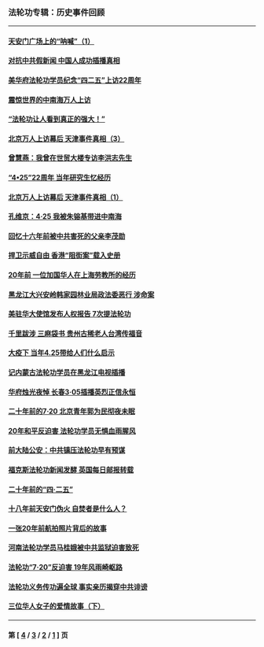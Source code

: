 ### 法轮功专辑：历史事件回顾
---
#### [天安门广场上的“呐喊”（1）](../../pages/nf5793/n13105277.md?07270430) 
#### [对抗中共假新闻 中国人成功插播真相](../../pages/nf5793/n12910618.md?07270430) 
#### [美华府法轮功学员纪念“四二五”上访22周年](../../pages/nf5793/n12904445.md?07270430) 
#### [震惊世界的中南海万人上访](../../pages/nf5793/n12903976.md?07270430) 
#### [“法轮功让人看到真正的强大！”](../../pages/nf5793/n12903195.md?07270430) 
#### [北京万人上访幕后 天津事件真相（3）](../../pages/nf5793/n12902807.md?07270430) 
#### [曾慧燕：我曾在世贸大楼专访李洪志先生](../../pages/nf5793/n12898729.md?07270430) 
#### [“4•25”22周年 当年研究生忆经历](../../pages/nf5793/n12894152.md?07270430) 
#### [北京万人上访幕后 天津事件真相（1）](../../pages/nf5793/n12885174.md?07270430) 
#### [孔维京：4·25 我被朱镕基带进中南海](../../pages/nf5793/n12864987.md?07270430) 
#### [回忆十六年前被中共害死的父亲李茂勋](../../pages/nf5793/n12880270.md?07270430) 
#### [捍卫示威自由 香港“阻街案”载入史册](../../pages/nf5793/n12811245.md?07270430) 
#### [20年前 一位加国华人在上海劳教所的经历](../../pages/nf5793/n12707932.md?07270430) 
#### [黑龙江大兴安岭韩家园林业局政法委恶行 涉命案](../../pages/nf5793/n12622815.md?07270430) 
#### [美驻华大使馆发布人权报告 7次提法轮功](../../pages/nf5793/n12520541.md?07270430) 
#### [千里跋涉 三麻袋书 贵州古稀老人台湾传福音](../../pages/nf5793/n12198750.md?07270430) 
#### [大疫下 当年4.25带给人们什么启示](../../pages/nf5793/n12058565.md?07270430) 
#### [记内蒙古法轮功学员在黑龙江电视插播](../../pages/nf5793/n11699194.md?07270430) 
#### [华府烛光夜悼 长春3·05插播英烈正信永恒](../../pages/nf5793/n11397432.md?07270430) 
#### [二十年前的7·20 北京青年郭为民彻夜未眠](../../pages/nf5793/n11354195.md?07270430) 
#### [20年和平反迫害 法轮功学员无惧血雨腥风](../../pages/nf5793/n11348279.md?07270430) 
#### [前大陆公安：中共镇压法轮功早有预谋](../../pages/nf5793/n11352168.md?07270430) 
#### [福克斯法轮功新闻发酵  英国每日邮报转载](../../pages/nf5793/n11285952.md?07270430) 
#### [二十年前的“四·二五”](../../pages/nf5793/n11207639.md?07270430) 
#### [十八年前天安门伪火 自焚者是什么人？](../../pages/nf5793/n10996556.md?07270430) 
#### [一张20年前航拍照片背后的故事](../../pages/nf5793/n10693797.md?07270430) 
#### [河南法轮功学员马桂娥被中共监狱迫害致死](../../pages/nf5793/n10684974.md?07270430) 
#### [法轮功“7‧20”反迫害 19年风雨崎岖路](../../pages/nf5793/n10570834.md?07270430) 
#### [法轮功义务传功遍全球 事实亲历揭穿中共诽谤](../../pages/nf5793/n10581061.md?07270430) 
#### [三位华人女子的爱情故事（下）](../../pages/nf5793/n10435541.md?07270430) 

---
#### 第 [ [4](./4.md?07270430) / [3](./3.md?07270430) / [2](./2.md?07270430) / [1](./1.md?07270430) ] 页
